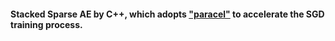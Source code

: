 #### Stacked Sparse AE by C++, which adopts ["paracel"](http://code.dapps.douban.com/paracel) to accelerate the SGD training process.
